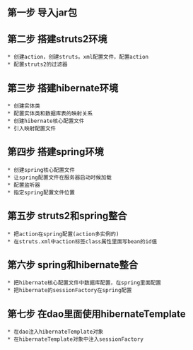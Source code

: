 ## 第一步 导入jar包

## 第二步 搭建struts2环境
    * 创建action，创建struts。xml配置文件，配置action
    * 配置struts2的过滤器

## 第三步 搭建hibernate环境
    * 创建实体类
    * 配置实体类和数据库表的映射关系
    * 创建hibernate核心配置文件
    * 引入映射配置文件

## 第四步 搭建spring环境
    * 创建spring核心配置文件
    * 让spring配置文件在服务器启动时候加载
    * 配置监听器
    * 指定spring配置文件位置

## 第五步 struts2和spring整合
    * 把action在spring配置(action多实例的)
    * 在struts.xml中action标签class属性里面写bean的id值

## 第六步 spring和hibernate整合
    * 把hibernate核心配置文件中数据库配置，在spring里面配置
    * 把hibernate的sessionFactory在spring配置
    
## 第七步 在dao里面使用hibernateTemplate
    * 在dao注入hibernateTemplate对象
    * 在hibernateTemplate对象中注入sessionFactory
